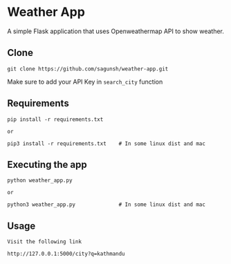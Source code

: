 # Weather App

A simple Flask application that uses Openweathermap API to show weather.

## Clone

    git clone https://github.com/sagunsh/weather-app.git
    
Make sure to add your API Key in `search_city` function 


## Requirements

    pip install -r requirements.txt
    
    or
    
    pip3 install -r requirements.txt    # In some linux dist and mac
    
## Executing the app

    python weather_app.py
    
    or 
    
    python3 weather_app.py              # In some linux dist and mac
    
## Usage

    Visit the following link

    http://127.0.0.1:5000/city?q=kathmandu
